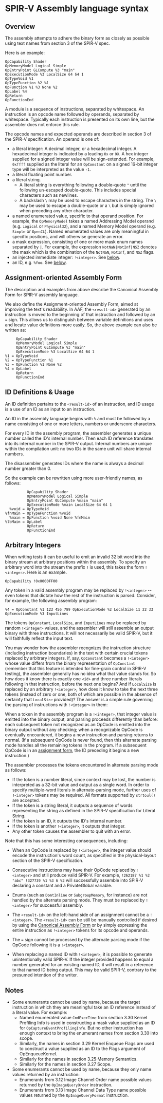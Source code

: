 # SPIR-V Assembly language syntax

## Overview

The assembly attempts to adhere the binary form as closely as possible
using text names from section 3 of the SPIR-V spec.

Here is an example:

```
OpCapability Shader
OpMemoryModel Logical Simple
OpEntryPoint GLCompute %3 "main"
OpExecutionMode %3 LocalSize 64 64 1
OpTypeVoid %1
OpTypeFunction %2 %1
OpFunction %1 %3 None %2
OpLabel %4
OpReturn
OpFunctionEnd
```

A module is a sequence of instructions, separated by whitespace.
An instruction is an opcode name followed by operands, separated by
whitespace.  Typically each instruction is presented on its own line,
but the assembler does not enforce this rule.

The opcode names and expected operands are described in section 3 of
the SPIR-V specification.  An operand is one of:
* a literal integer: A decimal integer, or a hexadecimal integer.
  A hexadecimal integer is indicated by a leading `0x` or `0X`.  A hex
  integer supplied for a signed integer value will be sign-extended.
  For example, `0xffff` supplied as the literal for an `OpConstant`
  on a signed 16-bit integer type will be interpreted as the value `-1`.
* a literal floating point number.
* a literal string.
   * A literal string is everything following a double-quote `"` until the
     following un-escaped double-quote. This includes special characters such as
     newlines.
   * A backslash `\` may be used to escape characters in the string. The `\`
     may be used to escape a double-quote or a `\` but is simply ignored when
     preceding any other character.
* a named enumerated value, specific to that operand position.  For example,
the `OpMemoryModel` takes a named Addressing Model operand (e.g. `Logical` or
`Physical32`), and a named Memory Model operand (e.g. `Simple` or `OpenCL`).
Named enumerated values are only meaningful in specific positions, and will
otherwise generate an error.
* a mask expression, consisting of one or more mask enum names separated
  by `|`.  For example, the expression `NotNaN|NotInf|NSZ` denotes the mask
  which is the combination of the `NotNaN`, `NotInf`, and `NSZ` flags.
* an injected immediate integer: `!<integer>`.  See [below](#immediate).
* an ID, e.g. `%foo`. See [below](#id).

## Assignment-oriented Assembly Form
<a name="assignment-form"></a>
The description and examples from above describe the Canonical Assembly
Form for SPIR-V assembly language.

We also define the Assignment-oriented Assembly Form, aimed at improving
the text's readability.  In AAF, the `<result-id>` generated by an
instruction is moved to the beginning of that instruction and followed by
an `=` sign.  This allows us to distinguish between variable definitions
and uses and locate value definitions more easily.  So, the above example
can also be written as:

```
     OpCapability Shader
     OpMemoryModel Logical Simple
     OpEntryPoint GLCompute %3 "main"
     OpExecutionMode %3 LocalSize 64 64 1
%1 = OpTypeVoid
%2 = OpTypeFunction %1
%3 = OpFunction %1 None %2
%4 = OpLabel
     OpReturn
     OpFunctionEnd
```

## ID Definitions & Usage
<a name="id"></a>

An ID definition pertains to the `<result-id>` of an instruction, and ID usage is a
use of an ID as an input to an instruction.

An ID in the assembly language begins with `%` and must be followed by a name
consisting of one or more letters, numbers or underscore characters.

For every ID in the assembly program, the assembler generates a unique number
called the ID's internal number. Then each ID reference translates into its
internal number in the SPIR-V output. Internal numbers are unique within the
compilation unit: no two IDs in the same unit will share internal numbers.

The disassembler generates IDs where the name is always a decimal number
greater than 0.

So the example can be rewritten using more user-friendly names, as follows:
```
          OpCapability Shader
          OpMemoryModel Logical Simple
          OpEntryPoint GLCompute %main "main"
          OpExecutionMode %main LocalSize 64 64 1
  %void = OpTypeVoid
%fnMain = OpTypeFunction %void
  %main = OpFunction %void None %fnMain
%lbMain = OpLabel
          OpReturn
          OpFunctionEnd
```

## Arbitrary Integers
<a name="immediate"></a>

When writing tests it can be useful to emit an invalid 32 bit word into the
binary stream at arbitrary positions within the assembly. To specify an
arbitrary word into the stream the prefix `!` is used, this takes the form
`!<integer>`. Here is an example.

```
OpCapability !0x0000FF00
```

Any token in a valid assembly program may be replaced by `!<integer>` -- even
tokens that dictate how the rest of the instruction is parsed.  Consider, for
example, the following assembly program:

```
%4 = OpConstant %1 123 456 789 OpExecutionMode %2 LocalSize 11 22 33
OpExecutionMode %3 InputLines
```

The tokens `OpConstant`, `LocalSize`, and `InputLines` may be replaced by random
`!<integer>` values, and the assembler will still assemble an output binary with
three instructions.  It will not necessarily be valid SPIR-V, but it will
faithfully reflect the input text.

You may wonder how the assembler recognizes the instruction structure (including
instruction boundaries) in the text with certain crucial tokens replaced by
arbitrary integers.  If, say, `OpConstant` becomes a `!<integer>` whose value
differs from the binary representation of `OpConstant` (remember that this
feature is intended for fine-grain control in SPIR-V testing), the assembler
generally has no idea what that value stands for.  So how does it know there is
exactly one `<id>` and three number literals following in that instruction,
before the next one begins?  And if `LocalSize` is replaced by an arbitrary
`!<integer>`, how does it know to take the next three tokens (instead of zero or
one, both of which are possible in the absence of certainty that `LocalSize`
provided)?  The answer is a simple rule governing the parsing of instructions
with `!<integer>` in them:

When a token in the assembly program is a `!<integer>`, that integer value is
emitted into the binary output, and parsing proceeds differently than before:
each subsequent token not recognized as an OpCode is emitted into the binary
output without any checking; when a recognizable OpCode is eventually
encountered, it begins a new instruction and parsing returns to normal.  (If a
subsequent OpCode is never found, then this alternate parsing mode handles all
the remaining tokens in the program.  If a subsequent OpCode is in an
[assignment form](#assignment-form), the ID preceding it begins a new
instruction.)

The assembler processes the tokens encountered in alternate parsing mode as
follows:

* If the token is a number literal, since context may be lost, the number
  is interpreted as a 32-bit value and output as a single word.  In order to
  specify multiple-word literals in alternate-parsing mode, further uses of
  `!<integer>` tokens may be required.
  All formats supported by `strtoul()` are accepted.
* If the token is a string literal, it outputs a sequence of words representing
  the string as defined in the SPIR-V specification for Literal String.
* If the token is an ID, it outputs the ID's internal number.
* If the token is another `!<integer>`, it outputs that integer.
* Any other token causes the assembler to quit with an error.

Note that this has some interesting consequences, including:

* When an OpCode is replaced by `!<integer>`, the integer value should encode
  the instruction's word count, as specified in the physical-layout section of
  the SPIR-V specification.

* Consecutive instructions may have their OpCode replaced by `!<integer>` and
  still produce valid SPIR-V.  For example, `!262187 %1 %2 "abc" !327739 %1 %3 6
  %2` will successfully assemble into SPIR-V declaring a constant and a
  PrivateGlobal variable.

* Enums (such as `DontInline` or `SubgroupMemory`, for instance) are not handled
  by the alternate parsing mode.  They must be replaced by `!<integer>` for
  successful assembly.

* The `<result-id>` on the left-hand side of an assignment cannot be a
  `!<integer>`. The `<result-id>` can be still be manually controlled if desired
  by using the [Canonical Assembly Form](#assignment-form) or by simply
  expressing the entire instruction as `!<integer>` tokens for its opcode and
  operands.

* The `=` sign cannot be processed by the alternate parsing mode if the OpCode
  following it is a `!<integer>`.

* When replacing a named ID with `!<integer>`, it is possible to generate
  unintentionally valid SPIR-V.  If the integer provided happens to equal a
  number generated for an existing named ID, it will result in a reference to
  that named ID being output.  This may be valid SPIR-V, contrary to the
  presumed intention of the writer.

## Notes

* Some enumerants cannot be used by name, because the target instruction
in which they are meaningful take an ID reference instead of a literal value.
For example:
   * Named enumerated value `CmdExecTime` from section 3.30 Kernel
     Profiling Info is used in constructing a mask value supplied as
     an ID for `OpCaptureEventProfilingInfo`.  But no other instruction
     has enough context to bring the enumerant names from section 3.30
     into scope.
   * Similarly, the names in section 3.29 Kernel Enqueue Flags are used to
     construct a value supplied as an ID to the Flags argument of
     OpEnqueueKernel.
   * Similarly for the names in section 3.25 Memory Semantics.
   * Similarly for the names in section 3.27 Scope.
* Some enumerants cannot be used by name, because they only name values
returned by an instruction:
   * Enumerants from 3.12 Image Channel Order name possible values returned
     by the `OpImageQueryOrder` instruction.
   * Enumerants from 3.13 Image Channel Data Type name possible values
     returned by the `OpImageQueryFormat` instruction.
